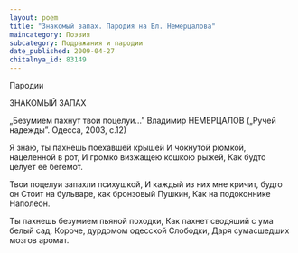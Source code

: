 ```yaml
---
layout: poem
title: "Знакомый запах. Пародия на Вл. Немерцалова"
maincategory: Поэзия
subcategory: Подражания и пародии
date_published: 2009-04-27
chitalnya_id: 83149
---
```





Пародии 

ЗНАКОМЫЙ ЗАПАХ

 „Безумием пахнут твои поцелуи...”
Владимир НЕМЕРЦАЛОВ
(„Ручей надежды”. Одесса, 2003, с.12)

Я знаю, ты пахнешь поехавшей крышей
И чокнутой рюмкой, нацеленной в рот,
И громко визжащею кошкою рыжей,
Как будто целует её бегемот.

Твои поцелуи запахли психушкой,
И каждый из них мне кричит, будто он
Стоит на бульваре, как бронзовый Пушкин,
Как на подоконнике Наполеон.

Ты пахнешь безумием пьяной походки,
Как пахнет сводяший с ума белый сад,
Короче, дурдомом одесской Слободки,
Даря сумасшедших мозгов аромат.

 





